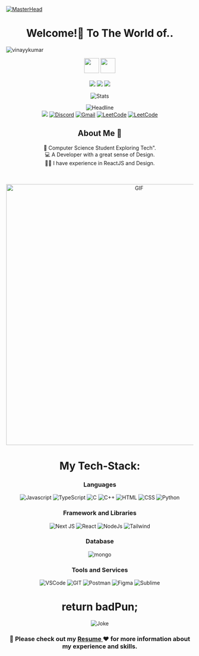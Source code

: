 [![MasterHead](https://user-images.githubusercontent.com/74038190/225813708-98b745f2-7d22-48cf-9150-083f1b00d6c9.gif)](https://rishavchanda.io)
<h1 align="center">Welcome!🎉 To The World of..</h1>
<p align="left"> <img src="https://komarev.com/ghpvc/?username=vinayykumar&label=Profile%20views&color=0e75b6&style=flat" alt="vinayykumar" /> </p>
<p>
<div align="center">
<img height="40px" src="https://img.shields.io/badge/-VINAY-109c5b?&style=for-the-badge&logoWidth=50"/>
<img height="40px" src="https://img.shields.io/badge/-KUMAR-024023?&style=for-the-badge&logoWidth=50"/>
</div>
<br>

<div align="center">
<img src="https://img.shields.io/badge/-A-109c5b?&style=for-the-badge&logoWidth=50"/>
<img src="https://img.shields.io/badge/-Software-024023?&style=for-the-badge&logoWidth=50"/>
<img src="https://img.shields.io/badge/-Developer-109c5b?&style=for-the-badge&logoWidth=50"/>
</div>
</p>

<div align=center>
        <p align="center">
  <img src="https://github-readme-stats.vercel.app/api?username=vinayykumar&show_icons=true&theme=dracula" alt="Stats" />
</p>
    <div align=center>

<div align=center>
        <img src="https://readme-typing-svg.herokuapp.com?color=109c5b&size=32&center=true&vCenter=true&width=600&height=50&lines=Hi+there+I'm+Vinay+%F0%9F%91%8B;Software+Developer;Problem+Solver" alt="Headline" />
</div> 
<div>
        <a href="https://www.linkedin.com/in/vinay-kumar-6a8120227/"><img src="https://img.shields.io/badge/LinkedIn-0077B5?style=for-the-badge&logo=linkedin&logoColor=whit" /></a>
        <a href="https://www.discordapp.com/users/_orion_314"><img src="https://img.shields.io/badge/Discord-5865F2?style=for-the-badge&logo=discord&logoColor=white" alt="Discord" /></a>
        <a href="mailto:vinayy1709@gmail.com"><img src="https://img.shields.io/badge/Gmail-D14836?style=for-the-badge&logo=gmail&logoColor=white" alt="Gmail" /></a>
        <a href="https://leetcode.com/vinayy1709/"><img src="https://img.shields.io/badge/-LeetCode-FFA116?style=for-the-badge&logo=LeetCode&logoColor=black" alt="LeetCode" /></a>
        <a href="https://www.codechef.com/users/kevin1709"><img src="https://img.shields.io/badge/Codechef-%23B92B27.svg?&style=for-the-badge&logo=Codechef&logoColor=white" alt="LeetCode" /></a>
    </div>

<h2 align="center">About Me 🚀</h2>
<p align="center">
👦 Computer Science Student Exploring Tech". </br>
💻 A Developer with a great sense of Design. </br>
👨‍💻 I have experience in ReactJS and Design. 
</p>

<br>
<br>

<img align="center" width="700px" alt="GIF" src="https://i.pinimg.com/originals/eb/50/87/eb50875a68b04b0480fa929af2c7547c.gif" />

<br>
<h1 align="center">My Tech-Stack:</h1>
<div align="center">
        
### Languages    
![Javascript](https://img.shields.io/badge/JavaScript-323330?style=for-the-badge&logo=javascript&logoColor=F7DF1E) ![TypeScript](https://img.shields.io/badge/typescript-%23007ACC.svg?style=for-the-badge&logo=typescript&logoColor=white) ![C](https://img.shields.io/badge/C-00599C?style=for-the-badge&logo=c&logoColor=white) ![C++](https://img.shields.io/badge/C%2B%2B-00599C?style=for-the-badge&logo=c%2B%2B&logoColor=white)  ![HTML](https://img.shields.io/badge/HTML5-E34F26?style=for-the-badge&logo=html5&logoColor=white) ![CSS](https://img.shields.io/badge/CSS3-1572B6?style=for-the-badge&logo=css3&logoColor=white) ![Python](https://img.shields.io/badge/Python-FFD43B?style=for-the-badge&logo=python&logoColor=blue)

### Framework and Libraries

  ![Next JS](https://img.shields.io/badge/Next-black?style=for-the-badge&logo=next.js&logoColor=white)
  ![React](https://img.shields.io/badge/React-20232A?style=for-the-badge&logo=react&logoColor=61DAFB)
  ![NodeJs](https://img.shields.io/badge/Node.js-339933?style=for-the-badge&logo=nodedotjs&logoColor=white)
  ![Tailwind](https://img.shields.io/badge/Tailwind_CSS-38B2AC?style=for-the-badge&logo=tailwind-css&logoColor=white)

### Database

  ![mongo](https://img.shields.io/badge/MongoDB-4EA94B?style=for-the-badge&logo=mongodb&logoColor=white)
 
### Tools and Services

  <img alt="VSCode" src="https://img.shields.io/badge/Visual%20Studio%20Code-007ACC.svg?style=for-the-badge&logo=Visual-Studio-Code&logoColor=white"/>
  <img alt="GIT" src="https://img.shields.io/badge/Git-F05032.svg?style=for-the-badge&logo=Git&logoColor=white"/>
  <img alt="Postman" src="https://img.shields.io/badge/Postman-FF6C37.svg?style=for-the-badge&logo=Postman&logoColor=white"/>
  <img alt="Figma" src="https://img.shields.io/badge/Figma-F24E1E?style=for-the-badge&logo=figma&logoColor=white"/>
  <img alt="Sublime" src="https://img.shields.io/badge/sublime_text-%23575757.svg?&style=for-the-badge&logo=sublime-text&logoColor=important"/>
  
</div>

<!-- Jokes of the Day -->
<h1 align="center">return badPun;</h1>
<p align="center">
  <img src="https://readme-jokes.vercel.app/api" alt="Joke" />
</p>

<div align="center">
  
<h3> 📄  Please check out my <a href="https://drive.google.com/file/d/1lAgwW1rJXHjPhBTblloKkc1CjCDUyFpa/view"> Resume </a> ❤️ for more information about my experience and skills.</h3>

</div>
